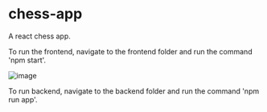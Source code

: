 # chess-app
A react chess app.

To run the frontend, navigate to the frontend folder and run the command 'npm start'.

![image](https://github.com/DevendraK25/chess-app/assets/53625950/05b04212-23b8-40d4-a86f-42e447e96b6f)

To run backend, navigate to the backend folder and run the command 'npm run app'.


